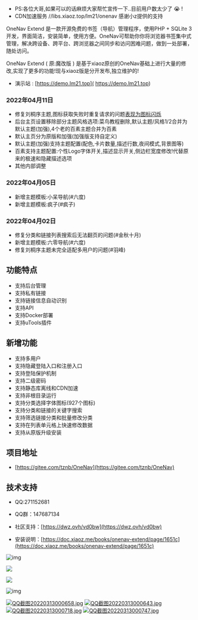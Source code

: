 * PS:各位大哥,如果可以的话麻烦大家帮忙宣传一下..目前用户数太少了 :sob: !
* CDN加速服务 //libs.xiaoz.top/lm21/onenav 感谢小z提供的支持

OneNav Extend 是一款开源免费的书签（导航）管理程序，使用PHP + SQLite 3开发，界面简洁，安装简单，使用方便。OneNav可帮助你你将浏览器书签集中式管理，解决跨设备、跨平台、跨浏览器之间同步和访问困难问题，做到一处部署，随处访问。

OneNav Extend ( 原:魔改版 ) 是基于xiaoz原创的OneNav基础上进行大量的修改,实现了更多的功能!现与xiaoz版是分开发布,独立维护的!

- 演示站 : [https://demo.lm21.top]( https://demo.lm21.top) 	
### 2022年04月11日
- 修复刘桐序主题,图标获取失败时重复请求的问题[表现为图标闪烁](#羽峰)
- 后台主页设置移除部分主题风格选项:菜鸟教程删除,默认主题/风格1/2合并为默认主题(加强),4个老的百素主题合并为百素
- 默认主页分为原版和加强(加强版支持自定义)
- 默认主题(加强)支持主题配置(配色,卡片数量,描述行数,夜间模式,背景图等)
- 百素支持主题配置:个性Logo字体开关,描述显示开关,侧边栏宽度修改!代替原来的极速和隐藏描述选项
- 其他内部调整
### 2022年04月05日
- 新增主题模板:小呆导航(#六度)
- 新增主题模板:疯子(#疯子)
### 2022年04月02日
- 修复分类和链接列表搜索后无法翻页的问题(#金秋十月)
- 新增主题模板:六零导航(#六度)
- 修复刘桐序主题未完全适配多用户的问题(#羽峰)


## 功能特点

- 支持后台管理
- 支持私有链接
- 支持链接信息自动识别
- 支持API
- 支持Docker部署
- 支持uTools插件 

## 新增功能
- 支持多用户
- 支持隐藏登陆入口和注册入口
- 支持登陆保护机制
- 支持二级密码
- 支持静态库离线和CDN加速
- 支持非根目录运行
- 支持分类选择字体图标(927个图标)
- 支持分类和链接的关键字搜索
- 支持筛选链接分类和批量修改分类
- 支持在列表单元格上快速修改数据
- 支持从原版升级安装

## 项目地址

- [https://gitee.com/tznb/OneNav](https://gitee.com/tznb/OneNav)

## 技术支持

- QQ:271152681

- QQ群：147687134

- 社区支持：[https://dwz.ovh/vd0bw](https://dwz.ovh/vd0bw)

- 安装说明：[https://doc.xiaoz.me/books/onenav-extend/page/1651c](https://doc.xiaoz.me/books/onenav-extend/page/1651c)

![img](https://doc.xiaoz.me/yuque/0/2021/png/192152/1617787025352-bb6e63df-e843-49d4-84e1-680c604f10dc.png)

![](https://img.rss.ink/imgs/2022/03/cba9f1946776a8f0.png)

![](https://img.rss.ink/imgs/2022/03/42ed3ef2c4a50f6d.png)

![img](https://doc.xiaoz.me/yuque/0/2020/png/192152/1608005352818-4105b24b-e650-42a7-9b20-f35ffa023504.png)

[![QQ截图20220313000658.jpg](https://doc.xiaoz.me/uploads/images/gallery/2022-03/scaled-1680-/qq20220313000658.jpg)](https://doc.xiaoz.me/uploads/images/gallery/2022-03/qq20220313000658.jpg)
[![QQ截图20220313000643.jpg](https://doc.xiaoz.me/uploads/images/gallery/2022-03/scaled-1680-/qq20220313000643.jpg)](https://doc.xiaoz.me/uploads/images/gallery/2022-03/qq20220313000643.jpg)
[![QQ截图20220313000718.jpg](https://doc.xiaoz.me/uploads/images/gallery/2022-03/scaled-1680-/qq20220313000718.jpg)](https://doc.xiaoz.me/uploads/images/gallery/2022-03/qq20220313000718.jpg)
[![QQ截图20220313000747.jpg](https://doc.xiaoz.me/uploads/images/gallery/2022-03/scaled-1680-/qq20220313000747.jpg)](https://doc.xiaoz.me/uploads/images/gallery/2022-03/qq20220313000747.jpg)